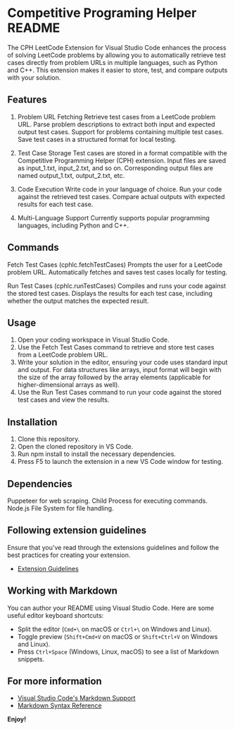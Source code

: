 # Competitive Programing Helper README

The CPH LeetCode Extension for Visual Studio Code enhances the process of solving LeetCode problems by allowing you to automatically retrieve test cases directly from problem URLs in multiple languages, such as Python and C++. This extension makes it easier to store, test, and compare outputs with your solution.

## Features

1. Problem URL Fetching
Retrieve test cases from a LeetCode problem URL.
Parse problem descriptions to extract both input and expected output test cases.
Support for problems containing multiple test cases.
Save test cases in a structured format for local testing.

2. Test Case Storage
Test cases are stored in a format compatible with the Competitive Programming Helper (CPH) extension.
Input files are saved as input_1.txt, input_2.txt, and so on.
Corresponding output files are named output_1.txt, output_2.txt, etc.

4. Code Execution
Write code in your language of choice.
Run your code against the retrieved test cases.
Compare actual outputs with expected results for each test case.

6. Multi-Language Support
Currently supports popular programming languages, including Python and C++.

## Commands

Fetch Test Cases (cphlc.fetchTestCases)
Prompts the user for a LeetCode problem URL.
Automatically fetches and saves test cases locally for testing.

Run Test Cases (cphlc.runTestCases)
Compiles and runs your code against the stored test cases.
Displays the results for each test case, including whether the output matches the expected result.
 
## Usage

 1.	Open your coding workspace in Visual Studio Code.
 2.	Use the Fetch Test Cases command to retrieve and store test cases from a LeetCode problem URL.
 3.	Write your solution in the editor, ensuring your code uses standard input and output. For data structures like arrays, input format will begin with the size of the array followed by the array elements (applicable for higher-dimensional arrays as well).
 4.	Use the Run Test Cases command to run your code against the stored test cases and view the results.

## Installation

 1.	Clone this repository.
 2.	Open the cloned repository in VS Code.
 3.	Run npm install to install the necessary dependencies.
 4.	Press F5 to launch the extension in a new VS Code window for testing.

## Dependencies

Puppeteer for web scraping.
Child Process for executing commands.
Node.js File System for file handling.

## Following extension guidelines

Ensure that you've read through the extensions guidelines and follow the best practices for creating your extension.

* [Extension Guidelines](https://code.visualstudio.com/api/references/extension-guidelines)

## Working with Markdown

You can author your README using Visual Studio Code. Here are some useful editor keyboard shortcuts:

* Split the editor (`Cmd+\` on macOS or `Ctrl+\` on Windows and Linux).
* Toggle preview (`Shift+Cmd+V` on macOS or `Shift+Ctrl+V` on Windows and Linux).
* Press `Ctrl+Space` (Windows, Linux, macOS) to see a list of Markdown snippets.

## For more information

* [Visual Studio Code's Markdown Support](http://code.visualstudio.com/docs/languages/markdown)
* [Markdown Syntax Reference](https://help.github.com/articles/markdown-basics/)

**Enjoy!**

